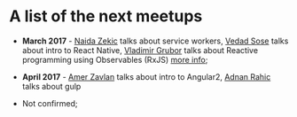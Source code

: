 # A list of the next meetups

- **March 2017** - 
[Naida Zekic](https://github.com/nzekic) talks about service workers, 
[Vedad Sose](https://github.com/vedadsose) talks about intro to React Native,
[Vladimir Grubor](https://github.com/vgrbr) talks about Reactive programming using Observables (RxJS)
[more info](https://www.meetup.com/JSSarajevo/events/236899349/);

- **April 2017** -
[Amer Zavlan](https://github.com/charlieamer) talks about intro to Angular2,
[Adnan Rahic](https://github.com/adnanrahic) talks about gulp 
- Not confirmed;


